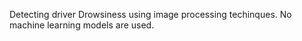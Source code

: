 Detecting driver Drowsiness using image processing techinques.
No machine learning models are used.
